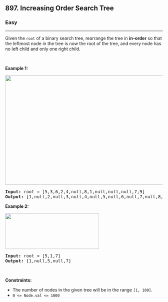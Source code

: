 <h2>897. Increasing Order Search Tree</h2><h3>Easy</h3><hr><div><p>Given the <code>root</code> of a binary search tree, rearrange the tree in <strong>in-order</strong> so that the leftmost node in the tree is now the root of the tree, and every node has no left child and only one right child.</p>

<p>&nbsp;</p>
<p><strong>Example 1:</strong></p>
<img alt="" src="https://assets.leetcode.com/uploads/2020/11/17/ex1.jpg" style="width: 600px; height: 350px;">
<pre><strong>Input:</strong> root = [5,3,6,2,4,null,8,1,null,null,null,7,9]
<strong>Output:</strong> [1,null,2,null,3,null,4,null,5,null,6,null,7,null,8,null,9]
</pre>

<p><strong>Example 2:</strong></p>
<img alt="" src="https://assets.leetcode.com/uploads/2020/11/17/ex2.jpg" style="width: 300px; height: 114px;">
<pre><strong>Input:</strong> root = [5,1,7]
<strong>Output:</strong> [1,null,5,null,7]
</pre>

<p>&nbsp;</p>
<p><strong>Constraints:</strong></p>

<ul>
	<li>The number of nodes in the given tree will be in the range <code>[1, 100]</code>.</li>
	<li><code>0 &lt;= Node.val &lt;= 1000</code></li>
</ul></div>